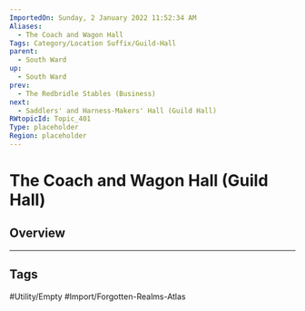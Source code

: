 ```yaml
---
ImportedOn: Sunday, 2 January 2022 11:52:34 AM
Aliases:
  - The Coach and Wagon Hall
Tags: Category/Location Suffix/Guild-Hall
parent:
  - South Ward
up:
  - South Ward
prev:
  - The Redbridle Stables (Business)
next:
  - Saddlers' and Harness-Makers' Hall (Guild Hall)
RWtopicId: Topic_401
Type: placeholder
Region: placeholder
---
```

# The Coach and Wagon Hall (Guild Hall)
## Overview

---
## Tags
#Utility/Empty #Import/Forgotten-Realms-Atlas

